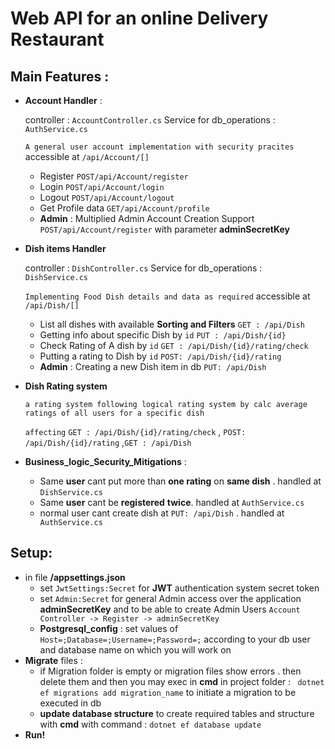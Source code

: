 # Web API for an online Delivery Restaurant

## Main Features :

- **Account Handler**  :  

  controller : `AccountController.cs` 
  Service for db_operations : `AuthService.cs `

  `A general user account implementation with security pracites` accessible at `/api/Account/[]`

  - Register `POST/api/Account/register`
  - Login `POST/api/Account/login`
  - Logout `POST/api/Account/logout`
  - Get Profile data `GET/api/Account/profile`
  - **Admin** : Multiplied Admin Account Creation Support `POST/api/Account/register` with parameter **adminSecretKey**

- **Dish items Handler**   

  controller : `DishController.cs` 
  Service for db_operations : `DishService.cs `

  `Implementing Food Dish details and data as required` accessible at `/api/Dish/[]`

  - List all dishes with available **Sorting and Filters**  `GET : /api/Dish`
  - Getting info about specific Dish by ``id``  `PUT : /api/Dish/{id}`
  - Check Rating of A dish by `id` `GET : /api/Dish/{id}/rating/check`
  - Putting a rating to Dish by `id`   `POST: /api/Dish/{id}/rating`
  - **Admin** : Creating a new Dish item in db `PUT: /api/Dish`

- **Dish Rating system**  

  `a rating system following logical rating system by calc average ratings of all users for a specific dish`

  `affecting` `GET : /api/Dish/{id}/rating/check` , `POST: /api/Dish/{id}/rating` ,`GET : /api/Dish` 

- **Business_logic_Security_Mitigations** : 

  - Same **user** cant put more than **one rating** on **same dish** . handled at  `DishService.cs` 
  - Same **user** cant be **registered** **twice**. handled at `AuthService.cs`
  - normal user cant create dish at `PUT: /api/Dish` . handled at ` AuthService.cs`

## Setup:

- in file **/appsettings.json** 
  - set `JwtSettings:Secret` for **JWT** authentication system secret token 
  - set `Admin:Secret` for general Admin access over the application **adminSecretKey** and to be able to create Admin Users `Account Controller -> Register -> adminSecretKey`
  - **Postgresql_config** : set values of `Host=;Database=;Username=;Password=;` according to your db user and database name on which you will work on
- **Migrate** files :
  - if Migration folder is empty or migration files show errors . then delete them and then you may exec in **cmd** in project folder : ` dotnet ef migrations add migration_name` to initiate a migration to be executed in db   
  - **update database structure** to create required tables and structure with **cmd** with command : `dotnet ef database update`
- **Run!**